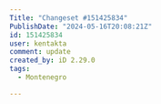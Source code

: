 ```yaml
---
Title: "Changeset #151425834"
PublishDate: "2024-05-16T20:08:21Z"
id: 151425834
user: kentakta
comment: update
created_by: iD 2.29.0
tags:
  - Montenegro

---
```

